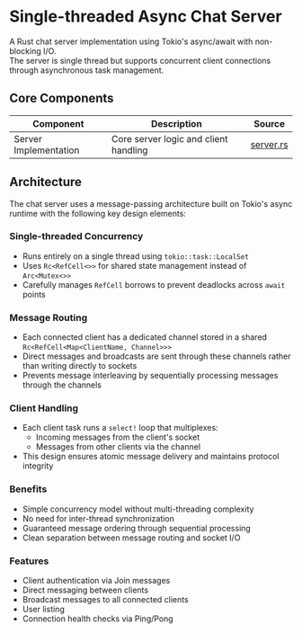 # Single-threaded Async Chat Server

A Rust chat server implementation using Tokio's async/await with non-blocking I/O.  
The server is single thread but supports concurrent client connections through asynchronous task management.

## Core Components

| Component | Description | Source |
|-----------|-------------|--------|
| Server Implementation | Core server logic and client handling | [server.rs](tokio-talk-st/src/server.rs) |

## Architecture

The chat server uses a message-passing architecture built on Tokio's async runtime with the following key design elements:

### Single-threaded Concurrency
- Runs entirely on a single thread using `tokio::task::LocalSet`
- Uses `Rc<RefCell<>>` for shared state management instead of `Arc<Mutex<>>`
- Carefully manages `RefCell` borrows to prevent deadlocks across `await` points

### Message Routing
- Each connected client has a dedicated channel stored in a shared `Rc<RefCell<Map<ClientName, Channel>>>`
- Direct messages and broadcasts are sent through these channels rather than writing directly to sockets
- Prevents message interleaving by sequentially processing messages through the channels

### Client Handling
- Each client task runs a `select!` loop that multiplexes:
  - Incoming messages from the client's socket
  - Messages from other clients via the channel
- This design ensures atomic message delivery and maintains protocol integrity

### Benefits
- Simple concurrency model without multi-threading complexity
- No need for inter-thread synchronization
- Guaranteed message ordering through sequential processing
- Clean separation between message routing and socket I/O

### Features
- Client authentication via Join messages
- Direct messaging between clients
- Broadcast messages to all connected clients
- User listing
- Connection health checks via Ping/Pong